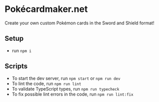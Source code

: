 <!-- TODO: Style this -->
# Pokécardmaker.net
Create your own custom Pokémon cards in the Sword and Shield format!

## Setup
- run `npm i`

## Scripts
- To start the dev server, run `npm start` or `npm run dev`
- To lint the code, run `npm run lint`
- To validate TypeScript types, run `npm run typecheck`
- To fix possible lint errors in the code, run `npm run lint:fix`
